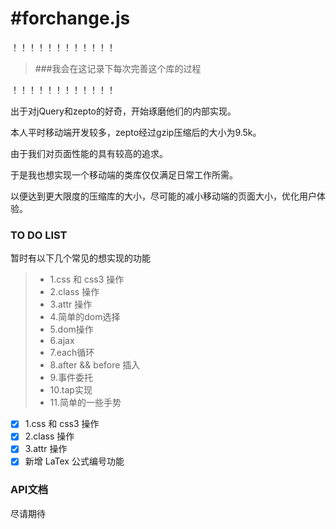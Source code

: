 #forchange.js
===

！！！！！！！！！！！！

> ###我会在这记录下每次完善这个库的过程

！！！！！！！！！！！！
 

出于对jQuery和zepto的好奇，开始琢磨他们的内部实现。

本人平时移动端开发较多，zepto经过gzip压缩后的大小为9.5k。

由于我们对页面性能的具有较高的追求。

于是我也想实现一个移动端的类库仅仅满足日常工作所需。

以便达到更大限度的压缩库的大小，尽可能的减小移动端的页面大小，优化用户体验。



### TO DO LIST


暂时有以下几个常见的想实现的功能

> * 1.css 和 css3  操作 
> * 2.class 操作
> * 3.attr 操作
> * 4.简单的dom选择
> * 5.dom操作
> * 6.ajax
> * 7.each循环
> * 8.after && before 插入
> * 9.事件委托
> * 10.tap实现
> * 11.简单的一些手势
- [x] 1.css 和 css3  操作
- [x] 2.class 操作
- [x] 3.attr 操作
- [x] 新增 LaTex 公式编号功能

### API文档


尽请期待